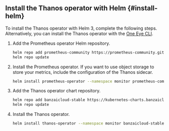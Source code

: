 ## Install the Thanos operator with Helm {#install-helm}

To install the Thanos operator with Helm 3, complete the following steps. Alternatively, you can install the Thanos operator with the [One Eye CLI](#install-one-eye).

1. Add the Prometheus operator Helm repository.

    ```bash
    helm repo add prometheus-community https://prometheus-community.github.io/helm-charts
    helm repo update
    ```

1. Install the Prometheus operator. If you want to use object storage to store your metrics, include the configuration of the Thanos sidecar.

    ```bash
    helm install prometheus-operator --namespace monitor prometheus-community/kube-prometheus-stack -f thanos-sidecar.yaml
    ```

1. Add the Thanos operator chart repository.

    ```bash
    helm repo add banzaicloud-stable https://kubernetes-charts.banzaicloud.com
    helm repo update
    ```

1. Install the Thanos operator.

    ```bash
    helm install thanos-operator --namespace monitor banzaicloud-stable/thanos-operator
   ```